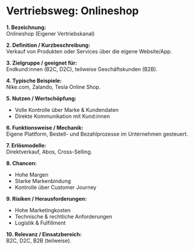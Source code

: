 # Vertriebsweg: Onlineshop

**1. Bezeichnung:**  
Onlineshop (Eigener Vertriebskanal)  

**2. Definition / Kurzbeschreibung:**  
Verkauf von Produkten oder Services über die eigene Website/App.  

**3. Zielgruppe / geeignet für:**  
Endkund:innen (B2C, D2C), teilweise Geschäftskunden (B2B).  

**4. Typische Beispiele:**  
Nike.com, Zalando, Tesla Online Shop.  

**5. Nutzen / Wertschöpfung:**  
- Volle Kontrolle über Marke & Kundendaten  
- Direkte Kommunikation mit Kund:innen  

**6. Funktionsweise / Mechanik:**  
Eigene Plattform, Bestell- und Bezahlprozesse im Unternehmen gesteuert.  

**7. Erlösmodelle:**  
Direktverkauf, Abos, Cross-Selling.  

**8. Chancen:**  
- Hohe Margen  
- Starke Markenbindung  
- Kontrolle über Customer Journey  

**9. Risiken / Herausforderungen:**  
- Hohe Marketingkosten  
- Technische & rechtliche Anforderungen  
- Logistik & Fulfillment  

**10. Relevanz / Einsatzbereich:**  
B2C, D2C, B2B (teilweise).  
